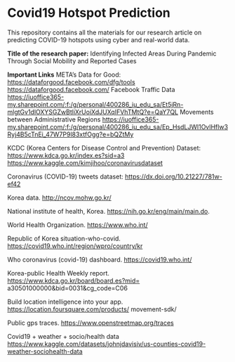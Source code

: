 # Covid19 Hotspot Prediction
This repository contains all the materials for our research article on predicting COVID-19 hotspots using cyber and real-world data.

**Title of the research paper:** 
Identifying Infected Areas During Pandemic Through Social Mobility and Reported Cases

**Important Links**
META’s Data for Good: 
https://dataforgood.facebook.com/dfg/tools
https://dataforgood.facebook.com/
Facebook Traffic Data
https://iuoffice365-my.sharepoint.com/:f:/g/personal/400286_iu_edu_sa/Et5jRn-mlgtGv1dlOXYSGZwBtliXrUoiXdJUXqIFVhTMtQ?e=QaY7QL
Movements between Administrative Regions
https://iuoffice365-my.sharepoint.com/:f:/g/personal/400286_iu_edu_sa/Ep_HsdLJWl1OvlHflw3Ryj4B5cTnEi_47W7P9l83xtfOgg?e=bQZtMy

KCDC (Korea Centers for Disease Control and Prevention) Dataset:
https://www.kdca.go.kr/index.es?sid=a3 
https://www.kaggle.com/kimjihoo/coronavirusdataset

Coronavirus (COVID-19) tweets dataset: 
https://dx.doi.org/10.21227/781w-ef42

Korea data. http://ncov.mohw.go.kr/

National institute of health, Korea. https://nih.go.kr/eng/main/main.do.

World Health Organization. https://www.who.int/

Republic of Korea situation-who-covid. https://covid19.who.int/region/wpro/country/kr

Who coronavirus (covid-19) dashboard. https://covid19.who.int/

Korea-public Health Weekly report. https://www.kdca.go.kr/board/board.es?mid=
a30501000000&bid=0031&cg_code=C06

Build location intelligence into your app. https://location.foursquare.com/products/
movement-sdk/

Public gps traces. https://www.openstreetmap.org/traces

Covid19 + weather + socio/health data
https://www.kaggle.com/datasets/johnjdavisiv/us-counties-covid19-weather-sociohealth-data

